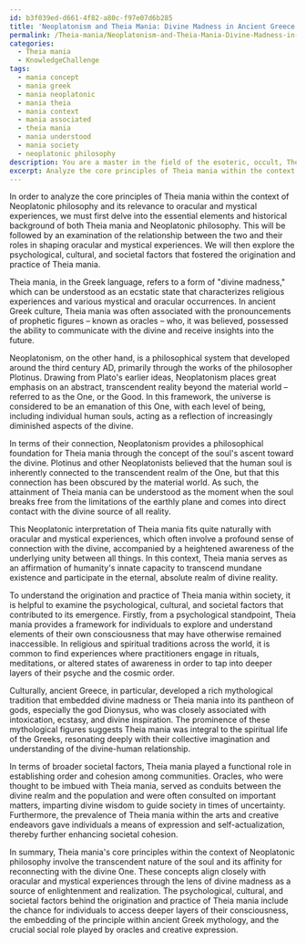 ```yaml
---
id: b3f039ed-d661-4f82-a80c-f97e07d6b285
title: 'Neoplatonism and Theia Mania: Divine Madness in Ancient Greece'
permalink: /Theia-mania/Neoplatonism-and-Theia-Mania-Divine-Madness-in-Ancient-Greece/
categories:
  - Theia mania
  - KnowledgeChallenge
tags:
  - mania concept
  - mania greek
  - mania neoplatonic
  - mania theia
  - mania context
  - mania associated
  - theia mania
  - mania understood
  - mania society
  - neoplatonic philosophy
description: You are a master in the field of the esoteric, occult, Theia mania and Education. You are a writer of tests, challenges, books and deep knowledge on Theia mania for initiates and students to gain deep insights and understanding from. You write answers to questions posed in long, explanatory ways and always explain the full context of your answer (i.e., related concepts, formulas, examples, or history), as well as the step-by-step thinking process you take to answer the challenges. Be rigorous and thorough, and summarize the key themes, ideas, and conclusions at the end.
excerpt: Analyze the core principles of Theia mania within the context of Neoplatonic philosophy and its relevance to oracular and mystical experiences, identifying the psychological, cultural, and societal factors that contributed to its origination and practice.
---
```

In order to analyze the core principles of Theia mania within the context of Neoplatonic philosophy and its relevance to oracular and mystical experiences, we must first delve into the essential elements and historical background of both Theia mania and Neoplatonic philosophy. This will be followed by an examination of the relationship between the two and their roles in shaping oracular and mystical experiences. We will then explore the psychological, cultural, and societal factors that fostered the origination and practice of Theia mania.

Theia mania, in the Greek language, refers to a form of "divine madness," which can be understood as an ecstatic state that characterizes religious experiences and various mystical and oracular occurrences. In ancient Greek culture, Theia mania was often associated with the pronouncements of prophetic figures – known as oracles – who, it was believed, possessed the ability to communicate with the divine and receive insights into the future.

Neoplatonism, on the other hand, is a philosophical system that developed around the third century AD, primarily through the works of the philosopher Plotinus. Drawing from Plato's earlier ideas, Neoplatonism places great emphasis on an abstract, transcendent reality beyond the material world – referred to as the One, or the Good. In this framework, the universe is considered to be an emanation of this One, with each level of being, including individual human souls, acting as a reflection of increasingly diminished aspects of the divine.

In terms of their connection, Neoplatonism provides a philosophical foundation for Theia mania through the concept of the soul's ascent toward the divine. Plotinus and other Neoplatonists believed that the human soul is inherently connected to the transcendent realm of the One, but that this connection has been obscured by the material world. As such, the attainment of Theia mania can be understood as the moment when the soul breaks free from the limitations of the earthly plane and comes into direct contact with the divine source of all reality.

This Neoplatonic interpretation of Theia mania fits quite naturally with oracular and mystical experiences, which often involve a profound sense of connection with the divine, accompanied by a heightened awareness of the underlying unity between all things. In this context, Theia mania serves as an affirmation of humanity's innate capacity to transcend mundane existence and participate in the eternal, absolute realm of divine reality.

To understand the origination and practice of Theia mania within society, it is helpful to examine the psychological, cultural, and societal factors that contributed to its emergence. Firstly, from a psychological standpoint, Theia mania provides a framework for individuals to explore and understand elements of their own consciousness that may have otherwise remained inaccessible. In religious and spiritual traditions across the world, it is common to find experiences where practitioners engage in rituals, meditations, or altered states of awareness in order to tap into deeper layers of their psyche and the cosmic order.

Culturally, ancient Greece, in particular, developed a rich mythological tradition that embedded divine madness or Theia mania into its pantheon of gods, especially the god Dionysus, who was closely associated with intoxication, ecstasy, and divine inspiration. The prominence of these mythological figures suggests Theia mania was integral to the spiritual life of the Greeks, resonating deeply with their collective imagination and understanding of the divine-human relationship.

In terms of broader societal factors, Theia mania played a functional role in establishing order and cohesion among communities. Oracles, who were thought to be imbued with Theia mania, served as conduits between the divine realm and the population and were often consulted on important matters, imparting divine wisdom to guide society in times of uncertainty. Furthermore, the prevalence of Theia mania within the arts and creative endeavors gave individuals a means of expression and self-actualization, thereby further enhancing societal cohesion.

In summary, Theia mania's core principles within the context of Neoplatonic philosophy involve the transcendent nature of the soul and its affinity for reconnecting with the divine One. These concepts align closely with oracular and mystical experiences through the lens of divine madness as a source of enlightenment and realization. The psychological, cultural, and societal factors behind the origination and practice of Theia mania include the chance for individuals to access deeper layers of their consciousness, the embedding of the principle within ancient Greek mythology, and the crucial social role played by oracles and creative expression.
